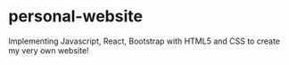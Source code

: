 # personal-website
Implementing Javascript, React, Bootstrap with HTML5 and CSS to create my very own website!

